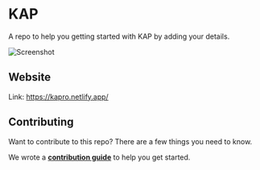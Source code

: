 # KAP

A repo to help you getting started with KAP by adding your details.

![Screenshot](https://i.ibb.co/Z1Zt33f/Capture.jpg)

## Website
Link: https://kapro.netlify.app/

## Contributing

Want to contribute to this repo? There are a few things you need to know.

We wrote a [**contribution guide**](CONTRIBUTING.md) to help you get started.
